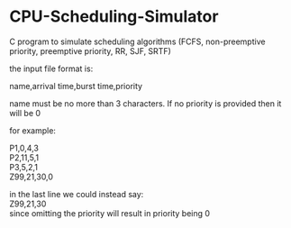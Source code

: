 # CPU-Scheduling-Simulator
C program to simulate scheduling algorithms (FCFS, non-preemptive priority, preemptive priority, RR, SJF, SRTF)

the input file format is:

name,arrival time,burst time,priority
  
name must be no more than 3 characters. If no priority is provided then it will be 0  

for example:  

P1,0,4,3  
P2,11,5,1  
P3,5,2,1  
Z99,21,30,0  

in the last line we could instead say:  
Z99,21,30  
since omitting the priority will result in priority being 0
